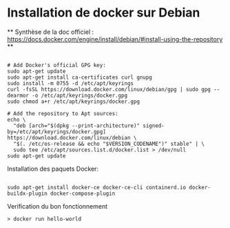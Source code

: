 # Installation de docker sur Debian

** Synthèse de la doc officiel : https://docs.docker.com/engine/install/debian/#install-using-the-repository **

```

# Add Docker's official GPG key:
sudo apt-get update
sudo apt-get install ca-certificates curl gnupg
sudo install -m 0755 -d /etc/apt/keyrings
curl -fsSL https://download.docker.com/linux/debian/gpg | sudo gpg --dearmor -o /etc/apt/keyrings/docker.gpg
sudo chmod a+r /etc/apt/keyrings/docker.gpg

# Add the repository to Apt sources:
echo \
  "deb [arch="$(dpkg --print-architecture)" signed-by=/etc/apt/keyrings/docker.gpg] https://download.docker.com/linux/debian \
  "$(. /etc/os-release && echo "$VERSION_CODENAME")" stable" | \
  sudo tee /etc/apt/sources.list.d/docker.list > /dev/null
sudo apt-get update

```

Installation des paquets Docker: 

```

sudo apt-get install docker-ce docker-ce-cli containerd.io docker-buildx-plugin docker-compose-plugin

```

Verification du bon fonctionnement

```
> docker run hello-world
```

